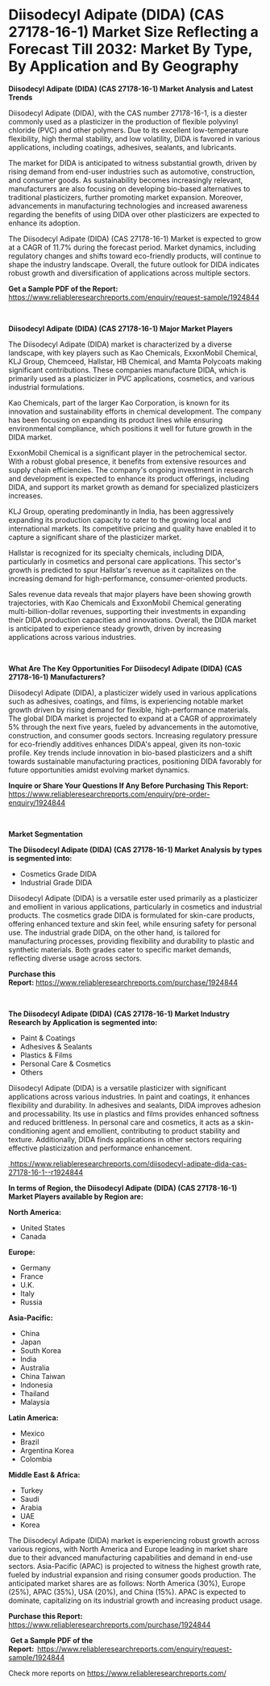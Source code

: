 <p><h1>Diisodecyl Adipate (DIDA) (CAS 27178-16-1) Market Size Reflecting a Forecast Till 2032: Market By Type, By Application and By Geography</h1></p><p><strong>Diisodecyl Adipate (DIDA) (CAS 27178-16-1) Market Analysis and Latest Trends</strong></p>
<p><p>Diisodecyl Adipate (DIDA), with the CAS number 27178-16-1, is a diester commonly used as a plasticizer in the production of flexible polyvinyl chloride (PVC) and other polymers. Due to its excellent low-temperature flexibility, high thermal stability, and low volatility, DIDA is favored in various applications, including coatings, adhesives, sealants, and lubricants.</p><p>The market for DIDA is anticipated to witness substantial growth, driven by rising demand from end-user industries such as automotive, construction, and consumer goods. As sustainability becomes increasingly relevant, manufacturers are also focusing on developing bio-based alternatives to traditional plasticizers, further promoting market expansion. Moreover, advancements in manufacturing technologies and increased awareness regarding the benefits of using DIDA over other plasticizers are expected to enhance its adoption.</p><p>The Diisodecyl Adipate (DIDA) (CAS 27178-16-1) Market is expected to grow at a CAGR of 11.7% during the forecast period. Market dynamics, including regulatory changes and shifts toward eco-friendly products, will continue to shape the industry landscape. Overall, the future outlook for DIDA indicates robust growth and diversification of applications across multiple sectors.</p></p>
<p><strong>Get a Sample PDF of the Report:&nbsp;</strong> <a href="https://www.reliableresearchreports.com/enquiry/request-sample/1924844?utm_campaign=2960&utm_medium=2&utm_source=Github&utm_content=ia&utm_term=28032025&utm_id=diisodecyl-adipate-dida-cas-27178-16-1">https://www.reliableresearchreports.com/enquiry/request-sample/1924844</a></p>
<p>&nbsp;</p>
<p><strong>Diisodecyl Adipate (DIDA) (CAS 27178-16-1) Major Market Players</strong></p>
<p><p>The Diisodecyl Adipate (DIDA) market is characterized by a diverse landscape, with key players such as Kao Chemicals, ExxonMobil Chemical, KLJ Group, Chemceed, Hallstar, HB Chemical, and Mamta Polycoats making significant contributions. These companies manufacture DIDA, which is primarily used as a plasticizer in PVC applications, cosmetics, and various industrial formulations.</p><p>Kao Chemicals, part of the larger Kao Corporation, is known for its innovation and sustainability efforts in chemical development. The company has been focusing on expanding its product lines while ensuring environmental compliance, which positions it well for future growth in the DIDA market.</p><p>ExxonMobil Chemical is a significant player in the petrochemical sector. With a robust global presence, it benefits from extensive resources and supply chain efficiencies. The company's ongoing investment in research and development is expected to enhance its product offerings, including DIDA, and support its market growth as demand for specialized plasticizers increases.</p><p>KLJ Group, operating predominantly in India, has been aggressively expanding its production capacity to cater to the growing local and international markets. Its competitive pricing and quality have enabled it to capture a significant share of the plasticizer market.</p><p>Hallstar is recognized for its specialty chemicals, including DIDA, particularly in cosmetics and personal care applications. This sector's growth is predicted to spur Hallstar's revenue as it capitalizes on the increasing demand for high-performance, consumer-oriented products.</p><p>Sales revenue data reveals that major players have been showing growth trajectories, with Kao Chemicals and ExxonMobil Chemical generating multi-billion-dollar revenues, supporting their investments in expanding their DIDA production capacities and innovations. Overall, the DIDA market is anticipated to experience steady growth, driven by increasing applications across various industries.</p></p>
<p>&nbsp;</p>
<p><strong>What Are The Key Opportunities For Diisodecyl Adipate (DIDA) (CAS 27178-16-1) Manufacturers?</strong></p>
<p><p>Diisodecyl Adipate (DIDA), a plasticizer widely used in various applications such as adhesives, coatings, and films, is experiencing notable market growth driven by rising demand for flexible, high-performance materials. The global DIDA market is projected to expand at a CAGR of approximately 5% through the next five years, fueled by advancements in the automotive, construction, and consumer goods sectors. Increasing regulatory pressure for eco-friendly additives enhances DIDA's appeal, given its non-toxic profile. Key trends include innovation in bio-based plasticizers and a shift towards sustainable manufacturing practices, positioning DIDA favorably for future opportunities amidst evolving market dynamics.</p></p>
<p><strong>Inquire or Share Your Questions If Any Before Purchasing This Report:</strong> <a href="https://www.reliableresearchreports.com/enquiry/pre-order-enquiry/1924844?utm_campaign=2960&utm_medium=2&utm_source=Github&utm_content=ia&utm_term=28032025&utm_id=diisodecyl-adipate-dida-cas-27178-16-1">https://www.reliableresearchreports.com/enquiry/pre-order-enquiry/1924844</a></p>
<p>&nbsp;</p>
<p><strong>Market Segmentation</strong></p>
<p><strong>The Diisodecyl Adipate (DIDA) (CAS 27178-16-1) Market Analysis by types is segmented into:</strong></p>
<p><ul><li>Cosmetics Grade DIDA</li><li>Industrial Grade DIDA</li></ul></p>
<p><p>Diisodecyl Adipate (DIDA) is a versatile ester used primarily as a plasticizer and emollient in various applications, particularly in cosmetics and industrial products. The cosmetics grade DIDA is formulated for skin-care products, offering enhanced texture and skin feel, while ensuring safety for personal use. The industrial grade DIDA, on the other hand, is tailored for manufacturing processes, providing flexibility and durability to plastic and synthetic materials. Both grades cater to specific market demands, reflecting diverse usage across sectors.</p></p>
<p><strong>Purchase this Report:&nbsp;</strong><a href="https://www.reliableresearchreports.com/purchase/1924844?utm_campaign=2960&utm_medium=2&utm_source=Github&utm_content=ia&utm_term=28032025&utm_id=diisodecyl-adipate-dida-cas-27178-16-1">https://www.reliableresearchreports.com/purchase/1924844</a></p>
<p>&nbsp;</p>
<p><strong>The Diisodecyl Adipate (DIDA) (CAS 27178-16-1) Market Industry Research by Application is segmented into:</strong></p>
<p><ul><li>Paint & Coatings</li><li>Adhesives & Sealants</li><li>Plastics & Films</li><li>Personal Care & Cosmetics</li><li>Others</li></ul></p>
<p><p>Diisodecyl Adipate (DIDA) is a versatile plasticizer with significant applications across various industries. In paint and coatings, it enhances flexibility and durability. In adhesives and sealants, DIDA improves adhesion and processability. Its use in plastics and films provides enhanced softness and reduced brittleness. In personal care and cosmetics, it acts as a skin-conditioning agent and emollient, contributing to product stability and texture. Additionally, DIDA finds applications in other sectors requiring effective plasticization and performance enhancement.</p></p>
<p><a href="https://www.reliableresearchreports.com/diisodecyl-adipate-dida-cas-27178-16-1--r1924844?utm_campaign=2960&utm_medium=2&utm_source=Github&utm_content=ia&utm_term=28032025&utm_id=diisodecyl-adipate-dida-cas-27178-16-1">&nbsp;https://www.reliableresearchreports.com/diisodecyl-adipate-dida-cas-27178-16-1--r1924844</a></p>
<p><strong>In terms of Region, the Diisodecyl Adipate (DIDA) (CAS 27178-16-1) Market Players available by Region are:</strong></p>
<p>
    <p> <strong> North America: </strong>
        <ul>
            <li>United States</li>
            <li>Canada</li>
        </ul>
        </p> 
    <p> <strong> Europe: </strong>
        <ul>
            <li>Germany</li>
            <li>France</li>
            <li>U.K.</li>
            <li>Italy</li>
            <li>Russia</li>
        </ul>
        </p> 
    <p> <strong> Asia-Pacific: </strong>
        <ul>
            <li>China</li>
            <li>Japan</li>
            <li>South Korea</li>
            <li>India</li>
            <li>Australia</li>
            <li>China Taiwan</li>
            <li>Indonesia</li>
            <li>Thailand</li>
            <li>Malaysia</li>
        </ul>
        </p> 
    <p> <strong> Latin America: </strong>
        <ul>
            <li>Mexico</li>
            <li>Brazil</li>
            <li>Argentina Korea</li>
            <li>Colombia</li>
        </ul>
        </p> 
    <p> <strong> Middle East & Africa: </strong>
        <ul>
            <li>Turkey</li>
            <li>Saudi</li>
            <li>Arabia</li>
            <li>UAE</li>
            <li>Korea</li>
        </ul>
    </p>
    </p>
<p><p>The Diisodecyl Adipate (DIDA) market is experiencing robust growth across various regions, with North America and Europe leading in market share due to their advanced manufacturing capabilities and demand in end-use sectors. Asia-Pacific (APAC) is projected to witness the highest growth rate, fueled by industrial expansion and rising consumer goods production. The anticipated market shares are as follows: North America (30%), Europe (25%), APAC (35%), USA (20%), and China (15%). APAC is expected to dominate, capitalizing on its industrial growth and increasing product usage.</p></p>
<p><strong>Purchase this Report: </strong><a href="https://www.reliableresearchreports.com/purchase/1924844?utm_campaign=2960&utm_medium=2&utm_source=Github&utm_content=ia&utm_term=28032025&utm_id=diisodecyl-adipate-dida-cas-27178-16-1">https://www.reliableresearchreports.com/purchase/1924844</a></p>
<p>&nbsp;<strong>Get a Sample PDF of the Report:&nbsp;&nbsp;</strong><a href="https://www.reliableresearchreports.com/enquiry/request-sample/1924844?utm_campaign=2960&utm_medium=2&utm_source=Github&utm_content=ia&utm_term=28032025&utm_id=diisodecyl-adipate-dida-cas-27178-16-1">https://www.reliableresearchreports.com/enquiry/request-sample/1924844</a></p>
<p><strong></strong></p>
<p>Check more reports on <a href="https://www.reliableresearchreports.com/?utm_campaign=2960&utm_medium=2&utm_source=Github&utm_content=ia&utm_term=28032025&utm_id=diisodecyl-adipate-dida-cas-27178-16-1">https://www.reliableresearchreports.com/</a></p>
